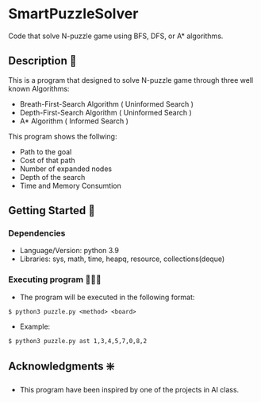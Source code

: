 # SmartPuzzleSolver
Code that solve N-puzzle game using BFS, DFS, or A* algorithms.

## Description 🧐

This is a program that designed to solve N-puzzle game through three well known Algorithms:
* Breath-First-Search Algorithm ( Uninformed Search )
* Depth-First-Search Algorithm ( Uninformed Search )
* A* Algorithm ( Informed Search )

This program shows the follwing:
* Path to the goal
* Cost of that path
* Number of expanded nodes
* Depth of the search
* Time and Memory Consumtion

## Getting Started 🚀

### Dependencies

* Language/Version: python 3.9
* Libraries: sys, math, time, heapq, resource, collections(deque)

### Executing program 👩🏻‍💻

* The program will be executed in the following format: 
```
$ python3 puzzle.py <method> <board>
```
* Example:
```
$ python3 puzzle.py ast 1,3,4,5,7,0,8,2
```

## Acknowledgments ❇️

* This program have been inspired by one of the projects in AI class.

